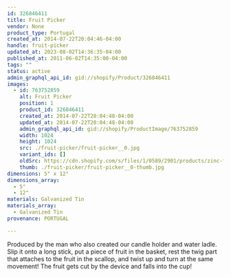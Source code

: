 ```yaml
---
id: 326846411
title: Fruit Picker
vendor: None
product_type: Portugal
created_at: 2014-07-22T20:04:46-04:00
handle: fruit-picker
updated_at: 2023-08-02T14:36:35-04:00
published_at: 2011-06-02T14:35:00-04:00
tags: ""
status: active
admin_graphql_api_id: gid://shopify/Product/326846411
images:
  - id: 763752859
    alt: Fruit Picker
    position: 1
    product_id: 326846411
    created_at: 2014-07-22T20:04:48-04:00
    updated_at: 2014-07-22T20:04:48-04:00
    admin_graphql_api_id: gid://shopify/ProductImage/763752859
    width: 1024
    height: 1024
    src: ./fruit-picker/fruit-picker__0.jpg
    variant_ids: []
    oldSrc: https://cdn.shopify.com/s/files/1/0589/2901/products/zinc-fruit-picker.jpeg?v=1406073888
    thumb: ./fruit-picker/fruit-picker__0-thumb.jpg
dimensions: 5" x 12"
dimensions_array:
  - 5"
  - 12"
materials: Galvanized Tin
materials_array:
  - Galvanized Tin
provenance: PORTUGAL

---
```


Produced by the man who also created our candle holder and water ladle. Slip it onto a long stick, put a piece of fruit in the basket, rest the twig part that attaches to the fruit in the scallop, and twist up and turn at the same movement! The fruit gets cut by the device and falls into the cup!